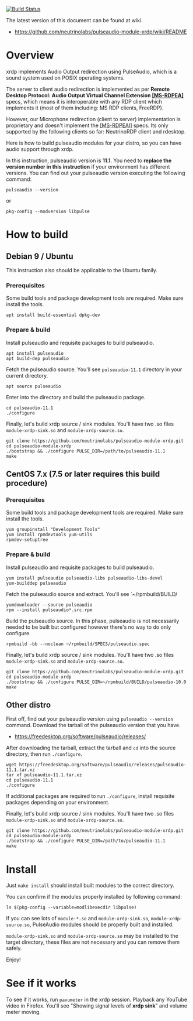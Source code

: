 [![Build Status](https://travis-ci.org/neutrinolabs/pulseaudio-module-xrdp.svg?branch=devel)](https://travis-ci.org/neutrinolabs/pulseaudio-module-xrdp)

The latest version of this document can be found at wiki.

* https://github.com/neutrinolabs/pulseaudio-module-xrdp/wiki/README


# Overview
xrdp implements Audio Output redirection using PulseAudio, which is a sound
system used on POSIX operating systems.

The server to client audio redirection is implemented as per **Remote Desktop
Protocol: Audio Output Virtual Channel Extension
[[MS-RDPEA]](https://msdn.microsoft.com/en-us/library/cc240933.aspx)** specs,
which means it is interoperable with any RDP client which implements it
(most of them including: MS RDP clients, FreeRDP).

However, our Microphone redirection (client to server) implementation is
proprietary and doesn't implement the
[[MS-RDPEAI]](https://msdn.microsoft.com/en-us/library/dd342521.aspx)
specs. Its only supported by the following clients so far: NeutrinoRDP client
and rdesktop.

Here is how to build pulseaudio modules for your distro, so you can have audio
support through xrdp.

In this instruction, pulseaudio version is **11.1**. You need to **replace the
version number in this instruction** if your environment has different
versions. You can find out your pulseaudio version executing the following
command:

    pulseaudio --version

or

    pkg-config --modversion libpulse

# How to build

## Debian 9 / Ubuntu

This instruction also should be applicable to the Ubuntu family.

### Prerequisites

Some build tools and package development tools are required. Make sure install
the tools.

    apt install build-essential dpkg-dev

### Prepare & build

Install pulseaudio and requisite packages to build pulseaudio.

    apt install pulseaudio
    apt build-dep pulseaudio

Fetch the pulseaudio source. You'll see `pulseaudio-11.1` directory in your
current directory.

    apt source pulseaudio

Enter into the directory and build the pulseaudio package.

    cd pulseaudio-11.1
    ./configure

Finally, let's build xrdp source / sink modules. You'll have two .so files
`module-xrdp-sink.so` and `module-xrdp-source.so`.

    git clone https://github.com/neutrinolabs/pulseaudio-module-xrdp.git
    cd pulseaudio-module-xrdp
    ./bootstrap && ./configure PULSE_DIR=/path/to/pulseaudio-11.1
    make

## CentOS 7.x (7.5 or later requires this build procedure)

### Prerequisites

Some build tools and package development tools are required. Make sure install
the tools.

    yum groupinstall "Development Tools"
    yum install rpmdevtools yum-utils
    rpmdev-setuptree

### Prepare & build

Install pulseaudio and requisite packages to build pulseaudio.

    yum install pulseaudio pulseaudio-libs pulseaudio-libs-devel
    yum-builddep pulseaudio

Fetch the pulseaudio source and extract. You'll see `~/rpmbuild/BUILD/

    yumdownloader --source pulseaudio
    rpm --install pulseaudio*.src.rpm

Build the pulseaudio source. In this phase, pulseaudio is not necessarily needed to be built but
configured however there's no way to do only configure.

    rpmbuild -bb --noclean ~/rpmbuild/SPECS/pulseaudio.spec

Finally, let's build xrdp source / sink modules. You'll have two .so files
`module-xrdp-sink.so` and `module-xrdp-source.so`.

    git clone https://github.com/neutrinolabs/pulseaudio-module-xrdp.git
    cd pulseaudio-module-xrdp
    ./bootstrap && ./configure PULSE_DIR=~/rpmbuild/BUILD/pulseaudio-10.0
    make

## Other distro

First off, find out your pulseaudio version using `pulseaudio --version`
command. Download the tarball of the pulseaudio version that you have.

* https://freedesktop.org/software/pulseaudio/releases/

After downloading the tarball, extract the tarball and `cd` into the source
directory, then run `./configure`.

    wget https://freedesktop.org/software/pulseaudio/releases/pulseaudio-11.1.tar.xz
    tar xf pulseaudio-11.1.tar.xz
    cd pulseaudio-11.1
    ./configure

If additional packages are required to run `./configure`, install requisite
packages depending on your environment.

Finally, let's build xrdp source / sink modules. You'll have two .so files
`module-xrdp-sink.so` and `module-xrdp-source.so`.

    git clone https://github.com/neutrinolabs/pulseaudio-module-xrdp.git
    cd pulseaudio-module-xrdp
    ./bootstrap && ./configure PULSE_DIR=/path/to/pulseaudio-11.1
    make

# Install

Just `make install` should install built modules to the correct directory.

You can confirm if the modules properly installed by following command:
```
ls $(pkg-config --variable=modlibexecdir libpulse)
```

If you can see lots of `module-*.so` and `module-xrdp-sink.so`,
`module-xrdp-source.so`, PulseAudio modules should be properly built and
installed.

`module-xrdp-sink.so` and `module-xrdp-source.so` may be installed to the
target directory, these files are not necessary and you can remove them safely.

Enjoy!

# See if it works

To see if it works, run `pavumeter` in the xrdp session.  Playback any YouTube
video in Firefox. You'll see "Showing signal levels of **xrdp sink**" and
volume meter moving.
